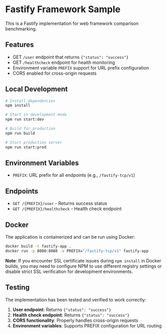 # Fastify Framework Sample

This is a Fastify implementation for web framework comparison benchmarking.

## Features

- GET `/user` endpoint that returns `{"status": "success"}`
- GET `/healthcheck` endpoint for health monitoring
- Environment variable `PREFIX` support for URL prefix configuration
- CORS enabled for cross-origin requests

## Local Development

```bash
# Install dependencies
npm install

# Start in development mode
npm run start:dev

# Build for production
npm run build

# Start production server
npm run start:prod
```

## Environment Variables

- `PREFIX`: URL prefix for all endpoints (e.g., `/fastify-tcp/v1`)

## Endpoints

- `GET /{PREFIX}/user` - Returns success status
- `GET /{PREFIX}/healthcheck` - Health check endpoint

## Docker

The application is containerized and can be run using Docker:

```bash
docker build -t fastify-app .
docker run -p 8080:8080 -e PREFIX="/fastify-tcp/v1" fastify-app
```

**Note**: If you encounter SSL certificate issues during `npm install` in Docker builds, you may need to configure NPM to use different registry settings or disable strict SSL verification for development environments.

## Testing

The implementation has been tested and verified to work correctly:

1. **User endpoint**: Returns `{"status": "success"}` 
2. **Health check endpoint**: Returns `{"status": "success"}`
3. **CORS functionality**: Properly handles cross-origin requests
4. **Environment variables**: Supports PREFIX configuration for URL routing